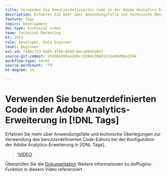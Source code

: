 ```yaml
---
title: Verwenden Sie benutzerdefinierten Code in der Adobe Analytics-Erweiterung in [!DNL Tags]
description: Erfahren Sie mehr über Anwendungsfälle und technische Überlegungen zur Verwendung des benutzerdefinierten Code-Editors bei der Konfiguration der Adobe Analytics-Erweiterung in [!DNL Tags].
feature: Tags
topics: Development
doc-type: technical video
team: Technical Marketing
kt: 2914
role: Developer, Data Engineer
level: Beginner
exl-id: f44bc723-0a05-4f88-8f49-04ca00dd1057
source-git-commit: e53d68389ae1b9ccd38dc368812c5edbd9ba1550
workflow-type: tm+mt
source-wordcount: '73'
ht-degree: 1%

---
```


# Verwenden Sie benutzerdefinierten Code in der Adobe Analytics-Erweiterung in [!DNL Tags]

Erfahren Sie mehr über Anwendungsfälle und technische Überlegungen zur Verwendung des benutzerdefinierten Code-Editors bei der Konfiguration der Adobe Analytics-Erweiterung in [!DNL Tags].

>[!VIDEO](https://video.tv.adobe.com/v/27272/?quality=12&learn=on)

Überprüfen Sie die [Dokumentation](https://experienceleague.adobe.com/docs/analytics/implementation/vars/plugins/impl-plugins.html?lang=de) Weitere Informationen zu <i>doPlugins-Funktion</i> in diesem Video referenziert.
